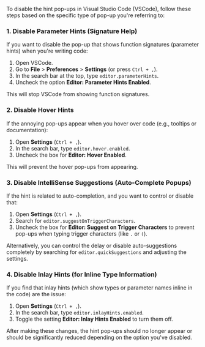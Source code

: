To disable the hint pop-ups in Visual Studio Code (VSCode), follow these steps based on the specific type of pop-up you're referring to:

### 1. **Disable Parameter Hints (Signature Help)**
If you want to disable the pop-up that shows function signatures (parameter hints) when you're writing code:
   
1. Open VSCode.
2. Go to **File** > **Preferences** > **Settings** (or press `Ctrl + ,`).
3. In the search bar at the top, type `editor.parameterHints`.
4. Uncheck the option **Editor: Parameter Hints Enabled**.

This will stop VSCode from showing function signatures.

### 2. **Disable Hover Hints**
If the annoying pop-ups appear when you hover over code (e.g., tooltips or documentation):

1. Open **Settings** (`Ctrl + ,`).
2. In the search bar, type `editor.hover.enabled`.
3. Uncheck the box for **Editor: Hover Enabled**.

This will prevent the hover pop-ups from appearing.

### 3. **Disable IntelliSense Suggestions (Auto-Complete Popups)**
If the hint is related to auto-completion, and you want to control or disable that:

1. Open **Settings** (`Ctrl + ,`).
2. Search for `editor.suggestOnTriggerCharacters`.
3. Uncheck the box for **Editor: Suggest on Trigger Characters** to prevent pop-ups when typing trigger characters (like `.` or `(`).
   
Alternatively, you can control the delay or disable auto-suggestions completely by searching for `editor.quickSuggestions` and adjusting the settings.

### 4. **Disable Inlay Hints (for Inline Type Information)**
If you find that inlay hints (which show types or parameter names inline in the code) are the issue:

1. Open **Settings** (`Ctrl + ,`).
2. In the search bar, type `editor.inlayHints.enabled`.
3. Toggle the setting **Editor: Inlay Hints Enabled** to turn them off.

After making these changes, the hint pop-ups should no longer appear or should be significantly reduced depending on the option you've disabled.
